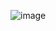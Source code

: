 ![image](https://user-images.githubusercontent.com/60442877/206934261-c4be2fcb-eec2-426e-8876-5caccf6ae446.png)
